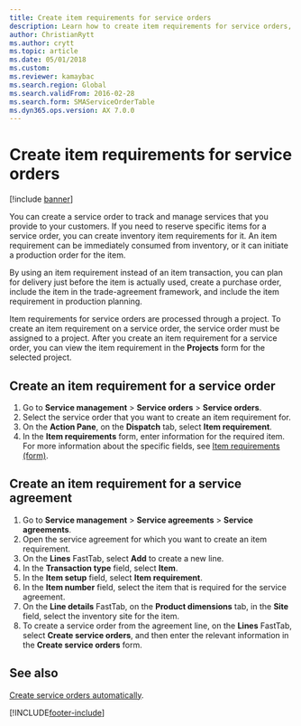 ```yaml
---
title: Create item requirements for service orders 
description: Learn how to create item requirements for service orders, including a step-by-step process for creating item requirements for service orders.  
author: ChristianRytt
ms.author: crytt
ms.topic: article
ms.date: 05/01/2018
ms.custom:
ms.reviewer: kamaybac 
ms.search.region: Global
ms.search.validFrom: 2016-02-28
ms.search.form: SMAServiceOrderTable
ms.dyn365.ops.version: AX 7.0.0
---
```


# Create item requirements for service orders

[!include [banner](../includes/banner.md)]

You can create a service order to track and manage services that you provide to your customers. If you need to reserve specific items for a service order, you can create inventory item requirements for it. An item requirement can be immediately consumed from inventory, or it can initiate a production order for the item.

By using an item requirement instead of an item transaction, you can plan for delivery just before the item is actually used, create a purchase order, include the item in the trade-agreement framework, and include the item requirement in production planning.

Item requirements for service orders are processed through a project. To create an item requirement on a service order, the service order must be assigned to a project. After you create an item requirement for a service order, you can view the item requirement in the **Projects** form for the selected project.

## Create an item requirement for a service order

1. Go to **Service management** \> **Service orders** \> **Service orders**.
1. Select the service order that you want to create an item requirement for.
1. On the **Action Pane**, on the **Dispatch** tab, select **Item requirement**.
1. In the **Item requirements** form, enter information for the required item. For more information about the specific fields, see [Item requirements (form)](https://technet.microsoft.com/library/aa552021\(v=ax.60\)).

## Create an item requirement for a service agreement

1. Go to **Service management** \> **Service agreements** \> **Service agreements**.
1. Open the service agreement for which you want to create an item requirement.
1. On the **Lines** FastTab, select **Add** to create a new line.
1. In the **Transaction type** field, select **Item**.
1. In the **Item setup** field, select **Item requirement**.
1. In the **Item number** field, select the item that is required for the service agreement.
1. On the **Line details** FastTab, on the **Product dimensions** tab, in the **Site** field, select the inventory site for the item.
1. To create a service order from the agreement line, on the **Lines** FastTab, select **Create service orders**, and then enter the relevant information in the **Create service orders** form.

## See also

[Create service orders automatically](create-service-orders-automatically.md).

[!INCLUDE[footer-include](../../includes/footer-banner.md)]
